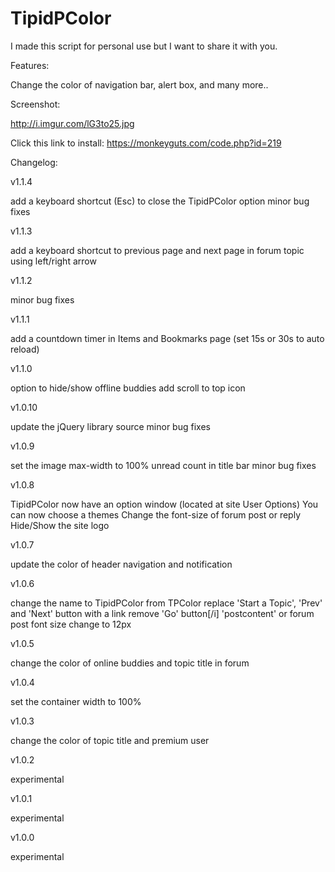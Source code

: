 TipidPColor
===========


I made this script for personal use but I want to share it with you.


Features:

Change the color of navigation bar, alert box, and many more..

Screenshot:

http://i.imgur.com/lG3to25.jpg

Click this link to install: https://monkeyguts.com/code.php?id=219

Changelog:

v1.1.4


add a keyboard shortcut (Esc) to close the TipidPColor option
minor bug fixes


v1.1.3


add a keyboard shortcut to previous page and next page in forum topic using left/right arrow


v1.1.2


minor bug fixes


v1.1.1


add a countdown timer in Items and Bookmarks page (set 15s or 30s to auto reload)


v1.1.0


option to hide/show offline buddies
add scroll to top icon


v1.0.10


update the jQuery library source
minor bug fixes


v1.0.9


set the image max-width to 100%
unread count in title bar
minor bug fixes


v1.0.8


TipidPColor now have an option window (located at site User Options)
You can now choose a themes
Change the font-size of forum post or reply
Hide/Show the site logo


v1.0.7


update the color of header navigation and notification


v1.0.6


change the name to TipidPColor from TPColor
replace 'Start a Topic', 'Prev' and 'Next' button with a link
remove 'Go' button[/i]
'postcontent' or forum post font size change to 12px

v1.0.5


change the color of online buddies and topic title in forum


v1.0.4

 
set the container width to 100%


v1.0.3


change the color of topic title and premium user


v1.0.2


experimental


v1.0.1


experimental


v1.0.0


experimental

